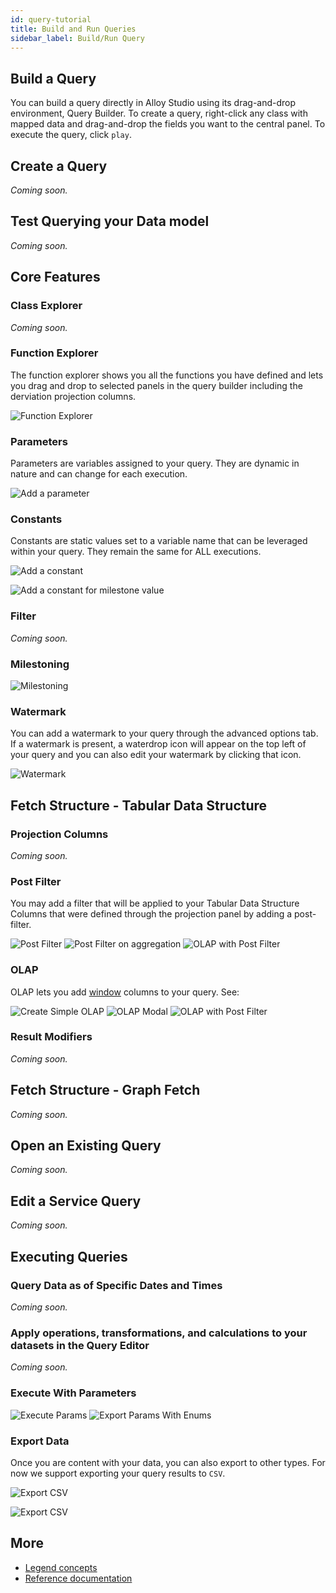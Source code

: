 ```yaml
---
id: query-tutorial
title: Build and Run Queries
sidebar_label: Build/Run Query 
---
```


## Build a Query
You can build a query directly in Alloy Studio using its drag-and-drop environment, Query Builder. To create a query, right-click any class with mapped data and drag-and-drop the fields you want to the central panel. To execute the query, click `play`. 

## Create a Query

_Coming soon._

## Test Querying your Data model

_Coming soon._

## Core Features

### Class Explorer 

_Coming soon._

### Function Explorer
The function explorer shows you all the functions you have defined and lets you drag and drop to selected panels in the query builder including the derviation projection columns.  

![Function Explorer](../assets/query-builder/function-explorer.gif)

### Parameters 
Parameters are variables assigned to your query. They are dynamic in nature and can change for each execution.

![Add a parameter](../assets/query-builder/params.gif)

### Constants
Constants are static values set to a variable name that can be leveraged within your query. They remain the same for ALL executions.

![Add a constant](../assets/query-builder/constants-simple.gif)

![Add a constant for milestone value](../assets/query-builder/constants-milestoning.gif)

### Filter
_Coming soon._

### Milestoning 

![Milestoning](../assets/query-builder/milestoning.gif)

### Watermark

You can add a watermark to your query through the advanced options tab. If a watermark is present, a waterdrop icon will appear on the top left of your query and you can also edit your watermark by clicking that icon. 

![Watermark](../assets/query-builder/watermark.gif)

## Fetch Structure - Tabular Data Structure 

### Projection Columns

_Coming soon._

### Post Filter
You may add a filter that will be applied to your Tabular Data Structure Columns that were defined through the projection panel by adding a post-filter.


![Post Filter](../assets/query-builder/post-filter-simple.gif)
![Post Filter on aggregation](../assets/query-builder/post-filter-aggregation.gif)
![OLAP with Post Filter](../assets/query-builder/post-filter-derived.gif)

### OLAP
OLAP lets you add [window](https://mode.com/sql-tutorial/sql-window-functions/) columns to your query. 
See: 

![Create Simple OLAP](../assets/query-builder/olap-simple.gif)
![OLAP Modal](../assets/query-builder/olap-create-modal.gif)
![OLAP with Post Filter](../assets/query-builder/olap-post-filter.gif)

### Result Modifiers

_Coming soon._

## Fetch Structure - Graph Fetch 

_Coming soon._

## Open an Existing Query 

_Coming soon._

## Edit a Service Query

_Coming soon._

## Executing Queries

### Query Data as of Specific Dates and Times

_Coming soon._

### Apply operations, transformations, and calculations to your datasets in the Query Editor

_Coming soon._

### Execute With Parameters

![Execute Params](../assets/query-builder/execute-params.gif)
![Export Params With Enums](../assets/query-builder/execute-params-enums.gif)

### Export Data

Once you are content with your data, you can also export to other types. For now we support exporting your query results to `CSV`.

![Export CSV](../assets/query-builder/export-csv.gif)

![Export CSV](../assets/query-builder/export-csv-params.gif)

## More
- [Legend concepts](../overview/legend-glossary.md)
- [Reference documentation](../reference/legend-language)
